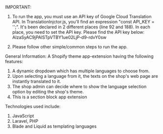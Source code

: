 IMPORTANT:
1. To run the app, you must use an API key of Google Cloud Translation API. In TranslationInjctor.js, you'll find an expression "const API_KEY = '';". It's been declared in 2 different places (line 92 and 188). In each place, you need to set the API key. Please find the API key below:
AIzaSyAC9jPAlSTpVTBY1ue02LjP-d9-rdvY0sw

2. Please follow other simple/common steps to run the app.

General Information:
A Shopify theme app-extension having the following features:
1. A dynamic dropdown which has multiple languages to choose from.
2. Upon selecting a language from it, the texts on the shop's web page are instantly translated to it.
3. The shop admin can decide where to show the language selection option by editing the shop's theme.
4. This is a section block app extension

Technologies used include:
1. JavaScript
2. Laravel, PHP
3. Blade and Liquid as templating languages
